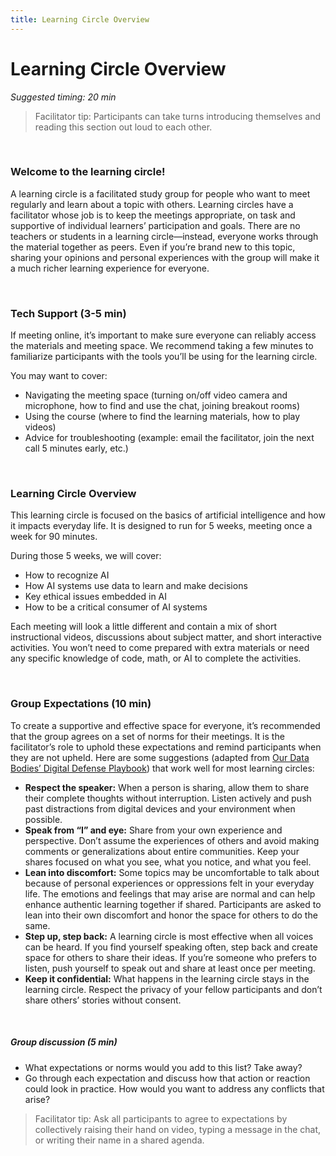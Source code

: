 ```yaml
---
title: Learning Circle Overview
---
```


# Learning Circle Overview
_Suggested timing: 20 min_

> Facilitator tip: Participants can take turns introducing themselves and reading this section out loud to each other.

<br>

### Welcome to the learning circle!

A learning circle is a facilitated study group for people who want to meet regularly and learn about a topic with others. Learning circles have a facilitator whose job is to keep the meetings appropriate, on task and supportive of individual learners’ participation and goals. There are no teachers or students in a learning circle—instead, everyone works through the material together as peers. Even if you’re brand new to this topic, sharing your opinions and personal experiences with the group will make it a much richer learning experience for everyone.

<br>

### Tech Support (3-5 min)

If meeting online, it’s important to make sure everyone can reliably access the materials and meeting space. We recommend taking a few minutes to familiarize participants with the tools you’ll be using for the learning circle. 

You may want to cover:
* Navigating the meeting space (turning on/off video camera and microphone, how to find and use the chat, joining breakout rooms)
* Using the course (where to find the learning materials, how to play videos)
* Advice for troubleshooting (example: email the facilitator, join the next call 5 minutes early, etc.)

<br>

### Learning Circle Overview

This learning circle is focused on the basics of artificial intelligence and how it impacts everyday life. It is designed to run for 5 weeks, meeting once a week for 90 minutes. 

During those 5 weeks, we will cover: 
* How to recognize AI
* How AI systems use data to learn and make decisions
* Key ethical issues embedded in AI
* How to be a critical consumer of AI systems

Each meeting will look a little different and contain a mix of short instructional videos, discussions about subject matter, and short interactive activities. You won’t need to come prepared with extra materials or need any specific knowledge of code, math, or AI to complete the activities.

<br>

### Group Expectations (10 min)

To create a supportive and effective space for everyone, it’s recommended that the group agrees on a set of norms for their meetings. It is the facilitator’s role to uphold these expectations and remind participants when they are not upheld. Here are some suggestions (adapted from [Our Data Bodies’ Digital Defense Playbook](https://www.odbproject.org/wp-content/uploads/2019/03/ODB_DDP_HighRes_Single.pdf)) that work well for most learning circles:

* **Respect the speaker:** When a person is sharing, allow them to share their complete thoughts without interruption. Listen actively and push past distractions from digital devices and your environment when possible. 
* **Speak from “I” and eye:** Share from your own experience and perspective. Don’t assume the experiences of others and avoid making comments or generalizations about entire communities. Keep your shares focused on what you see, what you notice, and what you feel.
* **Lean into discomfort:** Some topics may be uncomfortable to talk about because of personal experiences or oppressions felt in your everyday life. The emotions and feelings that may arise are normal and can help enhance authentic learning together if shared. Participants are asked to lean into their own discomfort and honor the space for others to do the same.
* **Step up, step back:** A learning circle is most effective when all voices can be heard. If you find yourself speaking often, step back and create space for others to share their ideas. If you’re someone who prefers to listen, push yourself to speak out and share at least once per meeting.
* **Keep it confidential:** What happens in the learning circle stays in the learning circle. Respect the privacy of your fellow participants and don’t share others’ stories without consent.

<br>

##### Group discussion (5 min)

* What expectations or norms would you add to this list? Take away?
* Go through each expectation and discuss how that action or reaction could look in practice. How would you want to address any conflicts that arise?

> Facilitator tip: Ask all participants to agree to expectations by collectively raising their hand on video, typing a message in the chat, or writing their name in a shared agenda.
